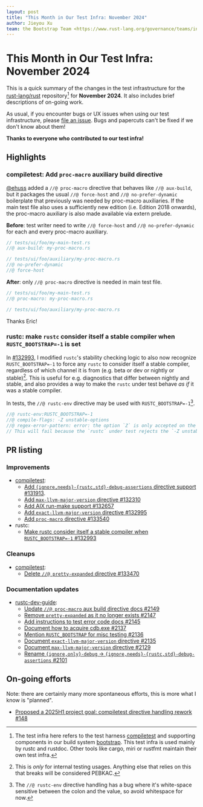 ```yaml
---
layout: post
title: "This Month in Our Test Infra: November 2024"
author: Jieyou Xu
team: the Bootstrap Team <https://www.rust-lang.org/governance/teams/infra#team-bootstrap>
---
```


# This Month in Our Test Infra: November 2024

<!-- time period: 2024-11-05 through 2024-12-03 -->

This is a quick summary of the changes in the test infrastructure for the
[rust-lang/rust][r-l/r] repository[^scope] for **November 2024**. It also
includes brief descriptions of on-going work.

[^scope]: The test infra here refers to the test harness [compiletest] and
supporting components in our build system [bootstrap]. This test infra is used
mainly by rustc and rustdoc. Other tools like cargo, miri or rustfmt maintain
their own test infra.

As usual, if you encounter bugs or UX issues when using our test infrastructure,
please [file an issue][new-issue]. Bugs and papercuts can't be fixed if we don't
know about them!

**Thanks to everyone who contributed to our test infra!**

## Highlights

### compiletest: Add `proc-macro` auxiliary build directive

[@ehuss](https://github.com/ehuss) added a `//@ proc-macro` directive that
behaves like `//@ aux-build`, but it packages the usual `//@ force-host` and
`//@ no-prefer-dynamic` boilerplate that previously was needed by proc-macro
auxiliaries. If the main test file also uses a sufficiently new edition (i.e.
Edition 2018 onwards), the proc-macro auxiliary is also made available via
extern prelude.

**Before**: test writer need to write `//@ force-host` and `//@
no-prefer-dynamic` for each and every proc-macro auxiliary.

```rs
// tests/ui/foo/my-main-test.rs
//@ aux-build: my-proc-macro.rs
```

```rs
// tests/ui/foo/auxiliary/my-proc-macro.rs
//@ no-prefer-dynamic
//@ force-host
```

**After**: only `//@ proc-macro` directive is needed in main test file.

```rs
// tests/ui/foo/my-main-test.rs
//@ proc-macro: my-proc-macro.rs
```

```rs
// tests/ui/foo/auxiliary/my-proc-macro.rs
```

Thanks Eric!

### rustc: make `rustc` consider itself a stable compiler when `RUSTC_BOOTSTRAP=-1` is set

In [#132993](https://github.com/rust-lang/rust/pull/132993), I modified
`rustc`'s stability checking logic to also now recognize `RUSTC_BOOTSTRAP=-1` to
force any `rustc` to consider itself a stable compiler, regardless of which
channel it is from (e.g. beta or dev or nightly or stable)[^disclaimer]. This is
useful for e.g. diagnostics that differ between nightly and stable, and also
provides a way to make the `rustc` under test behave *as if* it was a stable
compiler. 

[^disclaimer]: This is *only* for internal testing usages. Anything else that
    relies on this that breaks will be considered PEBKAC.

In tests, the `//@ rustc-env` directive may be used with
`RUSTC_BOOTSTRAP=-1`[^known-bug].

[^known-bug]: The `//@ rustc-env` directive handling has a bug where it's
    white-space sensitive between the colon and the value, so avoid whitespace
    for now.

```rs
//@ rustc-env:RUSTC_BOOTSTRAP=-1
//@ compile-flags: -Z unstable-options
//@ regex-error-pattern: error: the option `Z` is only accepted on the nightly compiler
// This will fail because the `rustc` under test rejects the `-Z unstable-options` unstable flag.
```

## PR listing

### Improvements

- [compiletest]:
    - [Add `{ignore,needs}-{rustc,std}-debug-assertions` directive support #131913](https://github.com/rust-lang/rust/pull/131913).
    - [Add `max-llvm-major-version` directive #132310](https://github.com/rust-lang/rust/pull/132310)
    - [Add AIX run-make support #132657](https://github.com/rust-lang/rust/pull/132657)
    - [Add `exact-llvm-major-version` directive #132995](https://github.com/rust-lang/rust/pull/132995)
    - [Add `proc-macro` directive #133540](https://github.com/rust-lang/rust/pull/133540)
- rustc:
    - [Make rustc consider itself a stable compiler when `RUSTC_BOOTSTRAP=-1` #132993](https://github.com/rust-lang/rust/pull/132993)

### Cleanups

- [compiletest]:
    - [Delete `//@ pretty-expanded` directive #133470](https://github.com/rust-lang/rust/pull/133470)

### Documentation updates

- [rustc-dev-guide]:
    - [Update `//@ proc-macro` aux build directive docs #2149](https://github.com/rust-lang/rustc-dev-guide/pull/2149)
    - [Remove `pretty-expanded` as it no longer exists #2147](https://github.com/rust-lang/rustc-dev-guide/pull/2147)
    - [Add instructions to test error code docs #2145](https://github.com/rust-lang/rustc-dev-guide/pull/2145)
    - [Document how to acquire cdb.exe #2137](https://github.com/rust-lang/rustc-dev-guide/pull/2137)
    - [Mention `RUSTC_BOOTSTRAP` for misc testing #2136](https://github.com/rust-lang/rustc-dev-guide/pull/2136)
    - [Document `exact-llvm-major-version` directive #2135](https://github.com/rust-lang/rustc-dev-guide/pull/2135)
    - [Document `max-llvm-major-version` directive #2129](https://github.com/rust-lang/rustc-dev-guide/pull/2129)
    - [Rename `{ignore,only}-debug` -> `{ignore,needs}-{rustc,std}-debug-assertions` #2101](https://github.com/rust-lang/rustc-dev-guide/pull/2101)

## On-going efforts

Note: there are certainly many more spontaneous efforts, this is more what I
know is "planned".

- [Proposed a 2025H1 project goal: compiletest directive handling rework #148](https://github.com/rust-lang/rust-project-goals/pull/148)


[r-l/r]: https://github.com/rust-lang/rust
[rustc-dev-guide]: https://github.com/rust-lang/rustc-dev-guide
[compiletest]: https://github.com/rust-lang/rust/tree/master/src/tools/compiletest
[bootstrap]: https://github.com/rust-lang/rust/tree/master/src/bootstrap
[new-issue]: https://github.com/rust-lang/rust/issues/new
